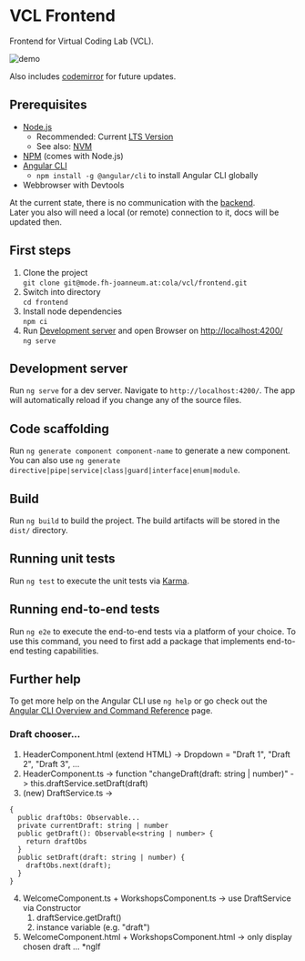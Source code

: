 # VCL Frontend

Frontend for Virtual Coding Lab (VCL).

![demo](demo.gif)

Also includes [codemirror](https://codemirror.net/) for future updates.

## Prerequisites

* [Node.js](https://nodejs.org/en/)
  * Recommended: Current [LTS Version](https://nodejs.org/en/download/)
  * See also: [NVM](https://github.com/nvm-sh/nvm)
* [NPM](https://www.npmjs.com/) (comes with Node.js)
* [Angular CLI](https://angular.io/cli)
  * `npm install -g @angular/cli` to install Angular CLI globally
* Webbrowser with Devtools

At the current state, there is no communication with
the [backend](https://mode.fh-joanneum.at/cola/editor/cola-api-service).  
Later you also will need a local (or remote) connection to it, docs will be updated then.

## First steps

1. Clone the project  
   `git clone git@mode.fh-joanneum.at:cola/vcl/frontend.git`
2. Switch into directory  
   `cd frontend`
3. Install node dependencies  
   `npm ci`
4. Run [Development server](#development-server) and open Browser on <http://localhost:4200/>  
   `ng serve`

## Development server

Run `ng serve` for a dev server. Navigate to `http://localhost:4200/`. The app will automatically reload if you change
any of the source files.

## Code scaffolding

Run `ng generate component component-name` to generate a new component. You can also
use `ng generate directive|pipe|service|class|guard|interface|enum|module`.

## Build

Run `ng build` to build the project. The build artifacts will be stored in the `dist/` directory.

## Running unit tests

Run `ng test` to execute the unit tests via [Karma](https://karma-runner.github.io).

## Running end-to-end tests

Run `ng e2e` to execute the end-to-end tests via a platform of your choice. To use this command, you need to first add a
package that implements end-to-end testing capabilities.

## Further help

To get more help on the Angular CLI use `ng help` or go check out
the [Angular CLI Overview and Command Reference](https://angular.io/cli) page.



### Draft chooser...
1. HeaderComponent.html (extend HTML) -> Dropdown = "Draft 1", "Draft 2", "Draft 3", ...
2. HeaderComponent.ts -> function "changeDraft(draft: string | number)" -> this.draftService.setDraft(draft)
3. (new) DraftService.ts -> 
  ```
  {
    public draftObs: Observable...
    private currentDraft: string | number
    public getDraft(): Observable<string | number> {
      return draftObs
    }
    public setDraft(draft: string | number) {
      draftObs.next(draft);
    }
  }
  ```
4. WelcomeComponent.ts + WorkshopsComponent.ts -> use DraftService via Constructor
   1. draftService.getDraft()
   2. instance variable (e.g. "draft")
5. WelcomeComponent.html + WorkshopsComponent.html -> only display chosen draft ... *ngIf 
